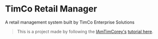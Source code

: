# TimCo Retail Manager
A retail management system built by TimCo Enterprise Solutions

> This is a project made by following the [IAmTimCorey's](https://www.youtube.com/user/IAmTimCorey) [tutorial here](https://www.youtube.com/playlist?list=PLLWMQd6PeGY0bEMxObA6dtYXuJOGfxSPx).
